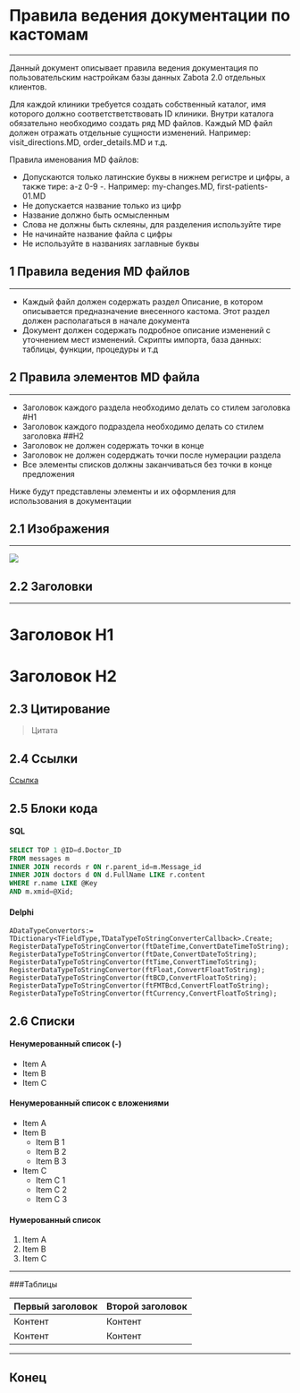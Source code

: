 # Правила ведения документации по кастомам
------------
Данный документ описывает правила ведения документация по пользовательским настройкам базы данных Zabota 2.0 отдельных клиентов.

Для каждой клиники требуется создать собственный каталог, имя которого должно соответстветствовать ID клиники. Внутри каталога обязательно необходимо создать ряд MD файлов. Каждый MD файл должен отражать отдельные сущности изменений. Например: visit_directions.MD, order_details.MD и т.д. 

Правила именования MD файлов:
- Допускаются только латинские буквы в нижнем регистре и цифры, а также тире:  a-z 0-9 -.
Например: my-changes.MD, first-patients-01.MD
- Не допускается название только из цифр
- Название должно быть осмысленным
- Слова не должны быть склеяны, для разделения используйте тире
- Не начинайте название файла с цифры
- Не используйте в названиях заглавные буквы

## 1 Правила ведения MD файлов

------------


- Каждый файл должен содержать раздел Описание, в котором описывается предназначение внесенного кастома. Этот раздел должен располагаться в начале документа
- Документ должен содержать подробное описание изменений с уточнением мест изменений. Скрипты импорта, база данных: таблицы, функции, процедуры и т.д

## 2 Правила элементов MD файла

------------


- Заголовок каждого раздела необходимо делать со стилем заголовка #H1
- Заголовок каждого подраздела необходимо делать со стилем заголовка ##H2
- Заголовок не должен содержать точки в конце
- Заголовок не должен содерджать точки после нумерации раздела
- Все элементы списков должны заканчиваться без точки в конце предложения

Ниже будут представлены элементы и их оформления для использования в документации

## 2.1 Изображения

------------

![](https://pandao.github.io/editor.md/images/logos/editormd-logo-180x180.png)

## 2.2 Заголовки

------------
# Заголовок H1
# Заголовок H2


## 2.3 Цитирование

> Цитата


## 2.4 Ссылки

[Ссылка](http://localhost/)

## 2.5 Блоки кода

#### SQL

```SQL
SELECT TOP 1 @ID=d.Doctor_ID
FROM messages m
INNER JOIN records r ON r.parent_id=m.Message_id
INNER JOIN doctors d ON d.FullName LIKE r.content
WHERE r.name LIKE @Key
AND m.xmid=@Xid;
```

#### Delphi

```delphi
ADataTypeConvertors:= TDictionary<TFieldType,TDataTypeToStringConverterCallback>.Create;
RegisterDataTypeToStringConvertor(ftDateTime,ConvertDateTimeToString);
RegisterDataTypeToStringConvertor(ftDate,ConvertDateToString);
RegisterDataTypeToStringConvertor(ftTime,ConvertTimeToString);
RegisterDataTypeToStringConvertor(ftFloat,ConvertFloatToString);
RegisterDataTypeToStringConvertor(ftBCD,ConvertFloatToString);
RegisterDataTypeToStringConvertor(ftFMTBcd,ConvertFloatToString);
RegisterDataTypeToStringConvertor(ftCurrency,ConvertFloatToString);

```

## 2.6 Списки

#### Ненумерованный список (-)

- Item A
- Item B
- Item C
     

#### Ненумерованный список с вложениями
                
+ Item A
+ Item B
    + Item B 1
    + Item B 2
    + Item B 3
+ Item C
    * Item C 1
    * Item C 2
    * Item C 3

#### Нумерованный список
                
1. Item A
2. Item B
3. Item C
                
----
                    
###Таблицы
                    
Первый заголовок  | Второй заголовок
------------- | -------------
Контент  | Контент
Контент  | Контент

----


## Конец